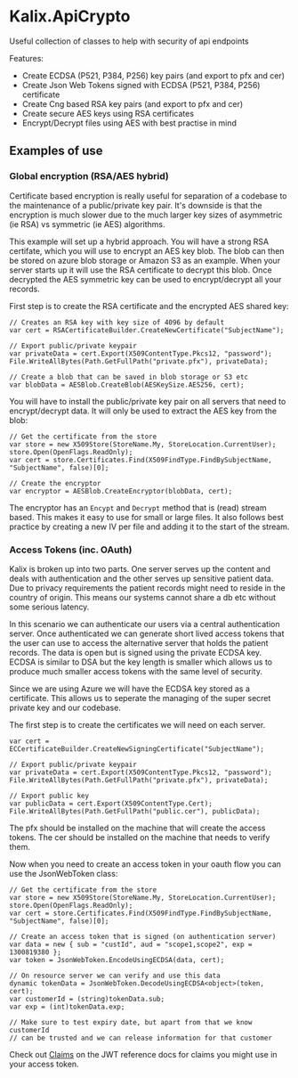 # Kalix.ApiCrypto

Useful collection of classes to help with security of api endpoints

Features:
- Create ECDSA (P521, P384, P256) key pairs (and export to pfx and cer)
- Create Json Web Tokens signed with ECDSA (P521, P384, P256) certificate
- Create Cng based RSA key pairs (and export to pfx and cer)
- Create secure AES keys using RSA certificates
- Encrypt/Decrypt files using AES with best practise in mind

## Examples of use

### Global encryption (RSA/AES hybrid)

Certificate based encryption is really useful for separation of a codebase to the maintenance
of a public/private key pair. It's downside is that the encryption is much slower due to the
much larger key sizes of asymmetric (ie RSA) vs symmetric (ie AES) algorithms.

This example will set up a hybrid approach. You will have a strong RSA certifate, which you
will use to encrypt an AES key blob. The blob can then be stored on azure blob storage or Amazon S3
as an example. When your server starts up it will use the RSA certificate to decrypt this blob.
Once decrypted the AES symmetric key can be used to encrypt/decrypt all your records.

First step is to create the RSA certificate and the encrypted AES shared key:

	// Creates an RSA key with key size of 4096 by default
    var cert = RSACertificateBuilder.CreateNewCertificate("SubjectName");

	// Export public/private keypair
    var privateData = cert.Export(X509ContentType.Pkcs12, "password");
    File.WriteAllBytes(Path.GetFullPath("private.pfx"), privateData);

	// Create a blob that can be saved in blob storage or S3 etc
	var blobData = AESBlob.CreateBlob(AESKeySize.AES256, cert);

You will have to install the public/private key pair on all servers that need to encrypt/decrypt
data. It will only be used to extract the AES key from the blob:

    // Get the certificate from the store
    var store = new X509Store(StoreName.My, StoreLocation.CurrentUser);
    store.Open(OpenFlags.ReadOnly);
    var cert = store.Certificates.Find(X509FindType.FindBySubjectName, "SubjectName", false)[0];

	// Create the encryptor
	var encryptor = AESBlob.CreateEncryptor(blobData, cert);

The encryptor has an `Encypt` and `Decrypt` method that is (read) stream based. This makes it
easy to use for small or large files. It also follows best practice by creating a new IV per 
file and adding it to the start of the stream. 

### Access Tokens (inc. OAuth)

Kalix is broken up into two parts. One server serves up the content and deals with
authentication and the other serves up sensitive patient data. Due to privacy requirements
the patient records might need to reside in the country of origin. This means our systems cannot
share a db etc without some serious latency.

In this scenario we can authenticate our users via a central authentication server. Once
authenticated we can generate short lived access tokens that the user can use to access
the alternative server that holds the patient records. The data is open but is signed using
the private ECDSA key. ECDSA is similar to DSA but the key length is smaller which allows
us to produce much smaller access tokens with the same level of security.

Since we are using Azure we will have the ECDSA key stored as a certificate. This allows us
to seperate the managing of the super secret private key and our codebase.

The first step is to create the certificates we will need on each server. 

    var cert = ECCertificateBuilder.CreateNewSigningCertificate("SubjectName");

	// Export public/private keypair
    var privateData = cert.Export(X509ContentType.Pkcs12, "password");
    File.WriteAllBytes(Path.GetFullPath("private.pfx"), privateData);

	// Export public key
    var publicData = cert.Export(X509ContentType.Cert);
    File.WriteAllBytes(Path.GetFullPath("public.cer"), publicData);

The pfx should be installed on the machine that will create the access tokens. The cer
should be installed on the machine that needs to verify them.

Now when you need to create an access token in your oauth flow you can use the JsonWebToken
class:

    // Get the certificate from the store
    var store = new X509Store(StoreName.My, StoreLocation.CurrentUser);
    store.Open(OpenFlags.ReadOnly);
    var cert = store.Certificates.Find(X509FindType.FindBySubjectName, "SubjectName", false)[0];

	// Create an access token that is signed (on authentication server)
	var data = new { sub = "custId", aud = "scope1,scope2", exp = 1300819380 };
	var token = JsonWebToken.EncodeUsingECDSA(data, cert);

	// On resource server we can verify and use this data
	dynamic tokenData = JsonWebToken.DecodeUsingECDSA<object>(token, cert);
	var customerId = (string)tokenData.sub;
	var exp = (int)tokenData.exp;

	// Make sure to test expiry date, but apart from that we know customerId
	// can be trusted and we can release information for that customer

Check out [Claims](http://self-issued.info/docs/draft-ietf-oauth-json-web-token.html#Claims) on the
JWT reference docs for claims you might use in your access token.